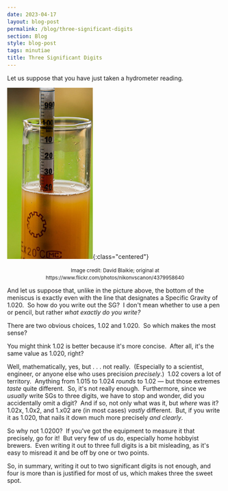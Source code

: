 ```yaml
---
date: 2023-04-17
layout: blog-post
permalink: /blog/three-significant-digits
section: Blog
style: blog-post
tags: minutiae
title: Three Significant Digits
---
```


Let us suppose that you have just taken a hydrometer reading.

![hydrometer in liquid in sample tube](/assets/img/hydrometer-reading.jpg){:class="centered"}
<center>
  <small>
    Image credit: David Blaikie; original at https://www.flickr.com/photos/nikonvscanon/4379958640
  </small>
</center>

And let us suppose that,
unlike in the picture above,
the bottom of the meniscus is exactly even with
the line that designates
a Specific Gravity of 1.020.&nbsp;
So how do you write out the SG?&nbsp;
I don't mean whether to use a pen or pencil,
but rather _what exactly do you write?_

There are two obvious choices, 1.02 and 1.020.&nbsp;
So which makes the most sense?

You might think 1.02 is better because it's more concise.&nbsp;
After all, it's the same value as 1.020, right?&nbsp;

Well, mathematically, yes,
but . . .
not really.&nbsp;
(Especially to a scientist, engineer, or anyone else who
uses precision _precisely_.)&nbsp;
1.02 covers a lot of territory.&nbsp;
Anything from 1.015 to 1.024 _rounds_ to 1.02 &mdash;
but those extremes _taste_ quite different.&nbsp;
So, it's not really enough.&nbsp;
Furthermore,
since we _usually_
write SGs to three digits,
we have to stop and wonder,
did you accidentally omit a digit?&nbsp;
And if so, not only what was it,
but _where_ was it?&nbsp;
1.02x, 1.0x2, and 1.x02 are (in most cases) _vastly_ different.&nbsp;
But, if you write it as 1.020, that nails it down much more
precisely _and clearly_.

So why not 1.0200?&nbsp;
If you've got the equipment to measure it that precisely,
go for it!&nbsp;
But very few of us do, especially home hobbyist brewers.&nbsp;
Even writing it out to three full digits is a bit misleading,
as it's easy to misread it and be off by one or two points.

So, in summary,
writing it out to
two significant digits is not enough,
and four is more than is justified for most of us,
which makes three the sweet spot.
